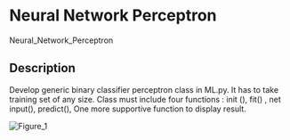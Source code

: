 # Neural Network Perceptron
Neural_Network_Perceptron

## Description 
Develop generic binary classifier perceptron class in ML.py. It has to take
training set of any size. Class must include four functions : init (), fit() ,
net input(), predict(), One more supportive function to display result.

![Figure_1](https://user-images.githubusercontent.com/50337861/94350066-c5e7b580-0007-11eb-806c-ab513c7837a5.png)


